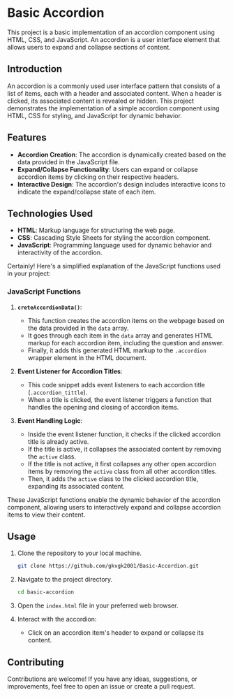 
# Basic Accordion

This project is a basic implementation of an accordion component using HTML, CSS, and JavaScript. An accordion is a user interface element that allows users to expand and collapse sections of content.


## Introduction

An accordion is a commonly used user interface pattern that consists of a list of items, each with a header and associated content. When a header is clicked, its associated content is revealed or hidden. This project demonstrates the implementation of a simple accordion component using HTML, CSS for styling, and JavaScript for dynamic behavior.

## Features

- **Accordion Creation**: The accordion is dynamically created based on the data provided in the JavaScript file.
- **Expand/Collapse Functionality**: Users can expand or collapse accordion items by clicking on their respective headers.
- **Interactive Design**: The accordion's design includes interactive icons to indicate the expand/collapse state of each item.

## Technologies Used

- **HTML**: Markup language for structuring the web page.
- **CSS**: Cascading Style Sheets for styling the accordion component.
- **JavaScript**: Programming language used for dynamic behavior and interactivity of the accordion.

Certainly! Here's a simplified explanation of the JavaScript functions used in your project:

### JavaScript Functions

1. **`creteAccordionData()`**:
   - This function creates the accordion items on the webpage based on the data provided in the `data` array.
   - It goes through each item in the `data` array and generates HTML markup for each accordion item, including the question and answer.
   - Finally, it adds this generated HTML markup to the `.accordion` wrapper element in the HTML document.

2. **Event Listener for Accordion Titles**:
   - This code snippet adds event listeners to each accordion title (`.accordion_tittle`).
   - When a title is clicked, the event listener triggers a function that handles the opening and closing of accordion items.

3. **Event Handling Logic**:
   - Inside the event listener function, it checks if the clicked accordion title is already active.
   - If the title is active, it collapses the associated content by removing the `active` class.
   - If the title is not active, it first collapses any other open accordion items by removing the `active` class from all other accordion titles.
   - Then, it adds the `active` class to the clicked accordion title, expanding its associated content.

These JavaScript functions enable the dynamic behavior of the accordion component, allowing users to interactively expand and collapse accordion items to view their content.


## Usage

1. Clone the repository to your local machine.
    ```bash
    git clone https://github.com/gkvgk2001/Basic-Accordion.git
    ```

2. Navigate to the project directory.
    ```bash
    cd basic-accordion
    ```

3. Open the `index.html` file in your preferred web browser.

4. Interact with the accordion:
    - Click on an accordion item's header to expand or collapse its content.

## Contributing

Contributions are welcome! If you have any ideas, suggestions, or improvements, feel free to open an issue or create a pull request.

